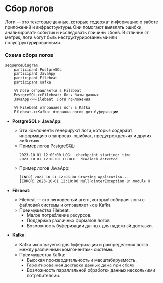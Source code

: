 # **Сбор логов**

Логи — это текстовые данные, которые содержат информацию о работе приложений и инфраструктуры. Они помогают выявлять ошибки, анализировать события и исследовать причины сбоев. В отличие от метрик, логи могут быть неструктурированными или полуструктурированными.

### **Схема сбора логов**

```mermaid
sequenceDiagram
    participant PostgreSQL
    participant JavaApp
    participant Filebeat
    participant Kafka

    %% Логи отправляются в Filebeat
    PostgreSQL->>Filebeat: Логи базы данных
    JavaApp->>Filebeat: Логи приложения

    %% Filebeat отправляет логи в Kafka
    Filebeat->>Kafka: Отправка логов для буферизации
```

- **PostgreSQL** и **JavaApp**:
  - Эти компоненты генерируют логи, которые содержат информацию о запросах, ошибках, предупреждениях и других событиях.
  - Пример логов PostgreSQL:
    ```plaintext
    2023-10-01 12:00:00 LOG:  checkpoint starting: time
    2023-10-01 12:00:01 ERROR:  deadlock detected
    ```
  - Пример логов JavaApp:
    ```plaintext
    [INFO] 2023-10-01 12:05:00 Starting application...
    [ERROR] 2023-10-01 12:10:00 NullPointerException in module X
    ```

- **Filebeat**:
  - Filebeat — это легковесный агент, который собирает логи с файловой системы и отправляет их в Kafka.
  - Преимущества Filebeat:
    - Малое потребление ресурсов.
    - Поддержка различных форматов логов.
    - Возможность буферизации данных для надежной доставки.

- **Kafka**:
  - Kafka используется для буферизации и распределения логов между различными компонентами системы.
  - Преимущества Kafka:
    - Высокая производительность и масштабируемость.
    - Гарантированная доставка данных даже при сбоях.
    - Возможность параллельной обработки данных несколькими потребителями.

